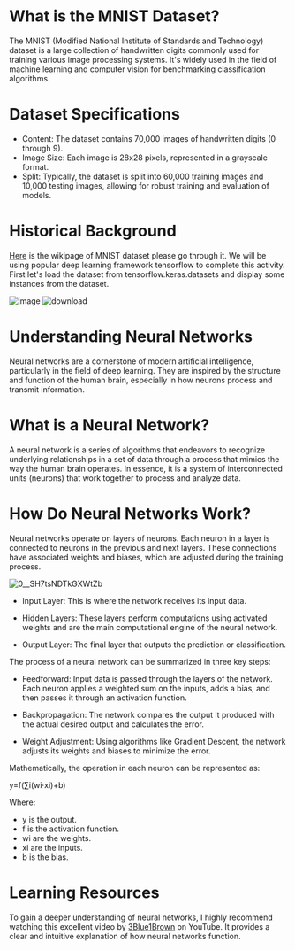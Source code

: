 # What is the MNIST Dataset?
The MNIST (Modified National Institute of Standards and Technology) dataset is a large collection of handwritten digits commonly used for training various image processing systems. It's widely used in the field of machine learning and computer vision for benchmarking classification algorithms.

# Dataset Specifications
* Content: The dataset contains 70,000 images of handwritten digits (0 through 9).
* Image Size: Each image is 28x28 pixels, represented in a grayscale format.
* Split: Typically, the dataset is split into 60,000 training images and 10,000 testing images, allowing for robust training and evaluation of models.
# Historical Background
[Here](https://en.wikipedia.org/wiki/MNIST_database) is the wikipage of MNIST dataset please go through it.
We will be using popular deep learning framework tensorflow to complete this activity. First let's load the dataset from tensorflow.keras.datasets and display some instances from the dataset.

![image](https://github.com/Zarko36/Training-Neural-Network-on-MNIST-dataset/assets/74474117/31f00ef3-1da4-44f9-ba95-96d10727222d)
![download](https://github.com/Zarko36/Training-Neural-Network-on-MNIST-dataset/assets/74474117/b2845149-27b6-44d8-96a8-9741458512fb)

# Understanding Neural Networks
Neural networks are a cornerstone of modern artificial intelligence, particularly in the field of deep learning. They are inspired by the structure and function of the human brain, especially in how neurons process and transmit information.

# What is a Neural Network?
A neural network is a series of algorithms that endeavors to recognize underlying relationships in a set of data through a process that mimics the way the human brain operates. In essence, it is a system of interconnected units (neurons) that work together to process and analyze data.

# How Do Neural Networks Work?
Neural networks operate on layers of neurons. Each neuron in a layer is connected to neurons in the previous and next layers. These connections have associated weights and biases, which are adjusted during the training process.

![0__SH7tsNDTkGXWtZb](https://github.com/Zarko36/Training-Neural-Network-on-MNIST-dataset/assets/74474117/a1e69d6d-ab6d-41f7-9881-fc4dffc0e34c)

* Input Layer: This is where the network receives its input data.

* Hidden Layers: These layers perform computations using activated weights and are the main computational engine of the neural network.

* Output Layer: The final layer that outputs the prediction or classification.

The process of a neural network can be summarized in three key steps:

* Feedforward: Input data is passed through the layers of the network. Each neuron applies a weighted sum on the inputs, adds a bias, and then passes it through an activation function.

* Backpropagation: The network compares the output it produced with the actual desired output and calculates the error.

* Weight Adjustment: Using algorithms like Gradient Descent, the network adjusts its weights and biases to minimize the error.

Mathematically, the operation in each neuron can be represented as:

y=f(∑i(wi⋅xi)+b) 

Where:
* y  is the output.
* f  is the activation function.
* wi  are the weights.
* xi  are the inputs.
* b  is the bias.
# Learning Resources
To gain a deeper understanding of neural networks, I highly recommend watching this excellent video by [3Blue1Brown](https://www.youtube.com/watch?v=aircAruvnKk) on YouTube. It provides a clear and intuitive explanation of how neural networks function.
